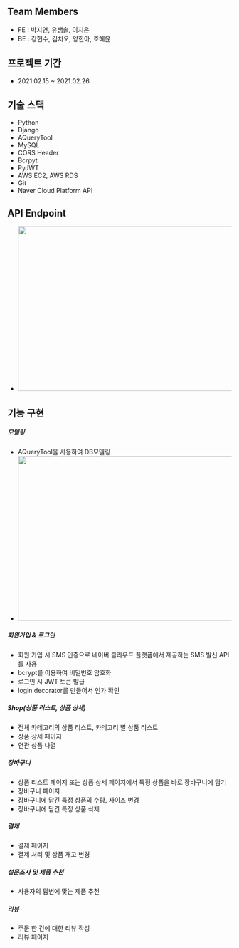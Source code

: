 ## Team Members
- FE : 박지연, 유샘솔, 이지은
- BE : 강현수, 김치오, 양한아, 조혜윤

## 프로젝트 기간
- 2021.02.15 ~ 2021.02.26

## 기술 스택

- Python
- Django
- AQueryTool
- MySQL
- CORS Header
- Bcrpyt
- PyJWT
- AWS EC2, AWS RDS
- Git
- Naver Cloud Platform API

## API Endpoint
- <img src="https://drive.google.com/file/d/1EZPfNki7tQ602wFUYmc486-1cgKmohvf/view?usp=sharing"  width="700" height="370">

## 기능 구현

##### 모델링

- AQueryTool을 사용하여 DB모델링
- <img src="https://drive.google.com/file/d/1846m-SGEYwf3ajg-6LyBX0QlmJjd-cq6/view?usp=sharing"  width="700" height="370">

##### 회원가입 & 로그인

- 회원 가입 시 SMS 인증으로 네이버 클라우드 플랫폼에서 제공하는 SMS 발신 API를 사용
- bcrypt를 이용하여 비밀번호 암호화
- 로그인 시 JWT 토큰 발급
- login decorator를 만들어서 인가 확인

##### Shop(상품 리스트, 상품 상세)

- 전체 카테고리의 상품 리스트, 카테고리 별 상품 리스트
- 상품 상세 페이지
- 연관 상품 나열

##### 장바구니

- 상품 리스트 페이지 또는 상품 상세 페이지에서 특정 상품을 바로 장바구니에 담기
- 장바구니 페이지
- 장바구니에 담긴 특정 상품의 수량, 사이즈 변경
- 장바구니에 담긴 특정 상품 삭제

##### 결제

- 결제 페이지
- 결제 처리 및 상품 재고 변경

##### 설문조사 및 제품 추천

- 사용자의 답변에 맞는 제품 추천

##### 리뷰

- 주문 한 건에 대한 리뷰 작성
- 리뷰 페이지
